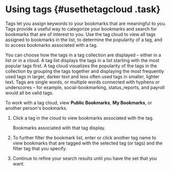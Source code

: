 # Using tags {#usethetagcloud .task}

Tags let you assign keywords to your bookmarks that are meaningful to you. Tags provide a useful way to categorize your bookmarks and search for bookmarks that are of interest to you. Use the tag cloud to view all tags assigned to bookmarks in the list, to determine the popularity of a tag, and to access bookmarks associated with a tag.

You can choose how the tags in a tag collection are displayed – either in a list or in a cloud. A tag list displays the tags in a list starting with the most popular tags first. A tag cloud visualizes the popularity of the tags in the collection by grouping the tags together and displaying the most frequently used tags in larger, darker text and less often used tags in smaller, lighter text. Tags are single words, or multiple words connected with hyphens or underscores – for example, social-bookmarking, status\_reports, and payroll would all be valid tags.

To work with a tag cloud, view **Public Bookmarks**, **My Bookmarks**, or another person's bookmarks.

1.  Click a tag in the cloud to view bookmarks associated with the tag.

    Bookmarks associated with that tag display.

2.  To further filter the bookmark list, enter or click another tag name to view bookmarks that are tagged with the selected tag \(or tags\) and the filter tag that you specify.

3.  Continue to refine your search results until you have the set that you want.


